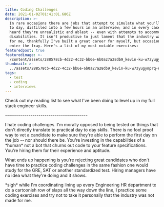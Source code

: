```yaml
---
title: Coding Challenges
date: 2021-01-02T01:41:01.686Z
description: >-
  In rare occasions there are jobs that attempt to simulate what you'll do day
  to day, distilled into a few hours in an interview; and in every case I've
  heard they're unrealistic and ablest -- even with attempts to accommodate
  disabilities. It isn't productive to just lament that the industry wasn't made
  for me, thankfully I've built a great career for myself, but occasionally I
  enter the fray. Here's a list of my most notable exercises:
featuredpost: true
featuredimage: >-
  /content/assets/288578cb-4d22-4c32-bb6e-6b0a27a28db9_kevin-ku-w7zyugynprq-unsplash.jpg
thumbnail: >-
  ../assets/288578cb-4d22-4c32-bb6e-6b0a27a28db9_kevin-ku-w7zyugynprq-unsplash.jpg
tags:
  - test
  - coding
  - interviews
---
```

Check out my reading list to see what I've been doing to level up in my full stack engineer skills.

\------------------------------------------

I hate coding challenges. I'm morally opposed to being tested on things that don't directly translate to practical day to day skills. There is no fool proof way to vet a candidate to make sure they're able to perform the first day on the job -- nor should there be. You're investing in the capabilities of a \*human\* not a bot that churns out code to your feature specifications. You're hiring them for their experience and aptitude. 

What ends up happening is you're rejecting great candidates who don't have time to practice coding challenges in the same fashion one would study for the GRE, SAT or another standardized test. Hiring managers have no idea what they're doing and it shows.

\*sigh\* while I'm coordinating lining up every Engineering HR department to do a cartoonish row of slaps all the way down the line, I practice some coding exercises and try not to take it personally that the industry was not made for me.

